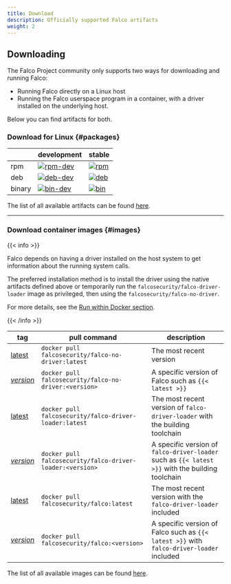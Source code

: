 ```yaml
---
title: Download
description: Officially supported Falco artifacts
weight: 2
---
```


## Downloading

The Falco Project community only supports two ways for downloading and running Falco:

 - Running Falco directly on a Linux host
 - Running the Falco userspace program in a container, with a driver installed on the underlying host.
 
Below you can find artifacts for both. 


### Download for Linux {#packages}

|        | development                                                                                                                 | stable                                                                                                              |
|--------|-----------------------------------------------------------------------------------------------------------------------------|---------------------------------------------------------------------------------------------------------------------|
| rpm    | [![rpm-dev](https://img.shields.io/bintray/v/falcosecurity/rpm-dev/falco?label=Falco&color=%2300aec7&style=flat-square)][1] | [![rpm](https://img.shields.io/bintray/v/falcosecurity/rpm/falco?label=Falco&color=%23005763&style=flat-square)][2] |
| deb    | [![deb-dev](https://img.shields.io/bintray/v/falcosecurity/deb-dev/falco?label=Falco&color=%2300aec7&style=flat-square)][3] | [![deb](https://img.shields.io/bintray/v/falcosecurity/deb/falco?label=Falco&color=%23005763&style=flat-square)][4] |
| binary | [![bin-dev](https://img.shields.io/bintray/v/falcosecurity/bin-dev/falco?label=Falco&color=%2300aec7&style=flat-square)][5] | [![bin](https://img.shields.io/bintray/v/falcosecurity/bin/falco?label=Falco&color=%23005763&style=flat-square)][6] |

The list of all available artifacts can be found [here](https://bintray.com/falcosecurity).

---

### Download container images {#images}

{{< info >}}

Falco depends on having a driver installed on the host system to get information about the running system calls.

The preferred installation method is to install the driver using the native artifacts defined above or 
temporarily run the `falcosecurity/falco-driver-loader` image as privileged, then using the `falcosecurity/falco-no-driver`.

For more details, see the [Run within Docker section](/docs/running#docker).

{{< /info >}}

|tag | pull command | description |
|----|----------|-----------------|
|[latest](https://hub.docker.com/r/falcosecurity/falco-no-driver/tags)| `docker pull falcosecurity/falco-no-driver:latest` | The most recent version |
|[*version*](https://hub.docker.com/r/falcosecurity/falco-no-driver/tags)| `docker pull falcosecurity/falco-no-driver:<version>` | A specific version of Falco such as `{{< latest >}}` |
|[latest](https://hub.docker.com/r/falcosecurity/falco-driver-loader/tags)| `docker pull falcosecurity/falco-driver-loader:latest` | The most recent version of `falco-driver-loader` with the building toolchain |
|[*version*](https://hub.docker.com/r/falcosecurity/falco-driver-loader/tags)| `docker pull falcosecurity/falco-driver-loader:<version>` | A specific version of `falco-driver-loader` such as `{{< latest >}}` with the building toolchain |
|[latest](https://hub.docker.com/r/falcosecurity/falco/tags)| `docker pull falcosecurity/falco:latest` | The most recent version with the `falco-driver-loader` included |
|[*version*](https://hub.docker.com/r/falcosecurity/falco/tags)| `docker pull falcosecurity/falco:<version>` | A specific version of Falco such as `{{< latest >}}` with `falco-driver-loader` included |

The list of all available images can be found [here](https://github.com/falcosecurity/falco/tree/master/docker).

[1]: https://dl.bintray.com/falcosecurity/rpm-dev
[2]: https://dl.bintray.com/falcosecurity/rpm
[3]: https://dl.bintray.com/falcosecurity/deb-dev/stable
[4]: https://dl.bintray.com/falcosecurity/deb/stable
[5]: https://dl.bintray.com/falcosecurity/bin-dev/x86_64
[6]: https://dl.bintray.com/falcosecurity/bin/x86_64